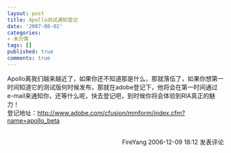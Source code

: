```yaml
---
layout: post
title: Apollo测试通知登记
date: '2007-08-02'
categories:
- 未分类
tags: []
published: true
comments: true
---
```

<p>Apollo离我们越来越近了，如果你还不知道那是什么，那就落伍了，如果你想第一时间知道它的测试版何时候发布，那就在adobe登记下，他将会在第一时间通过 e-mail来通知你，还等什么呢，快去登记吧，到时候你将会体验到RIA真正的魅力！<br />登记地址：<a href="http://www.adobe.com/cfusion/mmform/index.cfm?name=apollo_beta">http://www.adobe.com/cfusion/mmform/index.cfm?name=apollo_beta</a>
<img src="http://www.cnblogs.com/FireYang/aggbug/587416.html" width="1" height="1" /><br /><br /><div align="right"><a style="text-decoration:none;" href="http://FireYang.cnblogs.com/" target="_blank">FireYang</a> 2006-12-09 18:12 <a href="http://www.cnblogs.com/FireYang/archive/2006/12/09/587416.html#Feedback" target="_blank" style="text-decoration:none;">发表评论</a></div></p>
